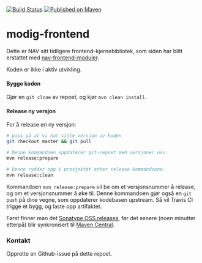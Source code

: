 [![Build Status](https://travis-ci.org/navikt/modig-frontend.svg?branch=modig-frontend_3)](https://travis-ci.org/navikt/modig-frontend)
[![Published on Maven](https://img.shields.io/maven-metadata/v/http/central.maven.org/maven2/no/nav/modig/modig-frontend/maven-metadata.xml.svg)](http://central.maven.org/maven2/no/nav/modig/modig-frontend/)

# modig-frontend

Dette er NAV sitt tidligere frontend-kjernebibliotek, som siden
har blitt erstattet med [nav-frontend-moduler](https://github.com/navikt/nav-frontend-moduler).

Koden er ikke i aktiv utvikling.

#### Bygge koden

Gjør en `git clone` av repoet, og kjør `mvn clean install`.

#### Release ny versjon

For å release en ny versjon:

```bash
# pass på at vi har siste versjon av koden
git checkout master && git pull

# Denne kommandoen oppdaterer git-repoet med versjoner osv.
mvn release:prepare

# Denne rydder opp i prosjektet etter release-kommandoene.
mvn release:clean
```

Kommandoen `mvn release:prepare` vil be om et versjonsnummer å release,
og om et versjonsnummer å øke til. Denne kommandoen gjør også en `git push`
på dine vegne, som oppdaterer kodebasen upstream. Så vil Travis CI trigge
et bygg, og laste opp artifaktet.

Først finner man det [Sonatype OSS releases](https://oss.sonatype.org/content/repositories/releases/no/nav/modig/modig-frontend/),
før det senere (noen minutter etterpå) blir synkronisert til [Maven Central](http://central.maven.org/maven2/no/nav/modig/modig-frontend/).


### Kontakt

Opprette en Github-issue på dette repoet.
